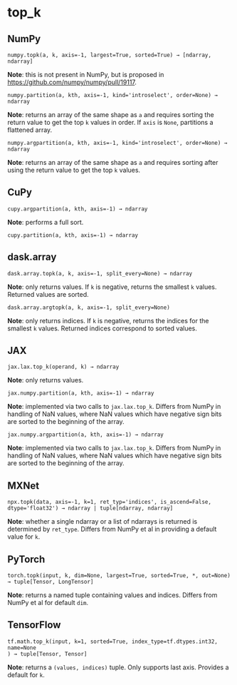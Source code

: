 # top_k

## NumPy

```
numpy.topk(a, k, axis=-1, largest=True, sorted=True) → [ndarray, ndarray]
```

**Note**: this is not present in NumPy, but is proposed in <https://github.com/numpy/numpy/pull/19117>.

```
numpy.partition(a, kth, axis=-1, kind='introselect', order=None) → ndarray
```

**Note**: returns an array of the same shape as `a` and requires sorting the return value to get the top `k` values in order. If `axis` is `None`, partitions a flattened array.

```
numpy.argpartition(a, kth, axis=-1, kind='introselect', order=None) → ndarray
```

**Note**: returns an array of the same shape as `a` and requires sorting after using the return value to get the top `k` values.

## CuPy

```
cupy.argpartition(a, kth, axis=-1) → ndarray
```

**Note**: performs a full sort.

```
cupy.partition(a, kth, axis=-1) → ndarray
```

## dask.array

```
dask.array.topk(a, k, axis=-1, split_every=None) → ndarray
```

**Note**: only returns values. If `k` is negative, returns the smallest `k` values. Returned values are sorted.

```
dask.array.argtopk(a, k, axis=-1, split_every=None)
```

**Note**: only returns indices. If `k` is negative, returns the indices for the smallest `k` values. Returned indices correspond to sorted values.

## JAX

```
jax.lax.top_k(operand, k) → ndarray
```

**Note**: only returns values.

```
jax.numpy.partition(a, kth, axis=-1) → ndarray
```

**Note**: implemented via two calls to `jax.lax.top_k`. Differs from NumPy in handling of NaN values, where NaN values which have negative sign bits are sorted to the beginning of the array.

```
jax.numpy.argpartition(a, kth, axis=-1) → ndarray
```

**Note**: implemented via two calls to `jax.lax.top_k`. Differs from NumPy in handling of NaN values, where NaN values which have negative sign bits are sorted to the beginning of the array.

## MXNet

```
npx.topk(data, axis=-1, k=1, ret_typ='indices', is_ascend=False, dtype='float32') → ndarray | tuple[ndarray, ndarray]
```

**Note**: whether a single ndarray or a list of ndarrays is returned is determined by `ret_type`. Differs from NumPy et al in providing a default value for `k`.

## PyTorch

```
torch.topk(input, k, dim=None, largest=True, sorted=True, *, out=None) → tuple[Tensor, LongTensor]
```

**Note**: returns a named tuple containing values and indices. Differs from NumPy et al for default `dim`.

## TensorFlow

```
tf.math.top_k(input, k=1, sorted=True, index_type=tf.dtypes.int32, name=None
) → tuple[Tensor, Tensor]
```

**Note**: returns a `(values, indices)` tuple. Only supports last axis. Provides a default for `k`.
